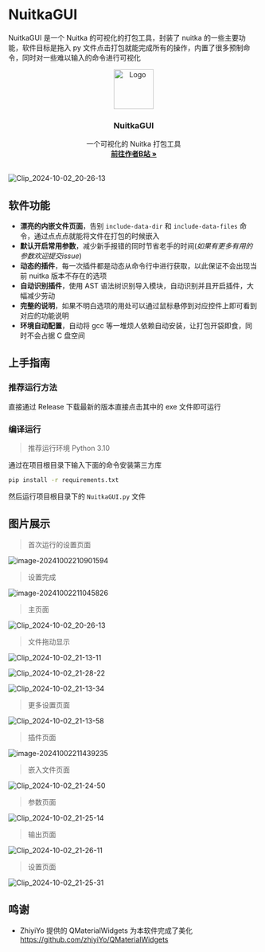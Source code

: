 # NuitkaGUI

NuitkaGUI 是一个 Nuitka 的可视化的打包工具，封装了 nuitka 的一些主要功能，软件目标是拖入 py 文件点击打包就能完成所有的操作，内置了很多预制命令，同时对一些难以输入的命令进行可视化


<p align="center">
  <a href="README.assets/software_icon.svg">
    <img src="README.assets/software_icon.svg" alt="Logo" width="80" height="80">
  </a>

  <h3 align="center">NuitkaGUI</h3>
  <p align="center">
    一个可视化的 Nuitka 打包工具
    <br />
    <a href="https://space.bilibili.com/282527875"><strong>前往作者B站 »</strong></a>
    <br />
    <br />
  </p>

![Clip_2024-10-02_20-26-13](./README.assets/Clip_2024-10-02_20-26-13.png)

## 软件功能

- **漂亮的内嵌文件页面**，告别 `include-data-dir` 和 `include-data-files` 命令，通过点点点就能将文件在打包的时候嵌入
- **默认开启常用参数**，减少新手报错的同时节省老手的时间(*如果有更多有用的参数欢迎提交issue*)
- **动态的插件**，每一次插件都是动态从命令行中进行获取，以此保证不会出现当前 nuitka 版本不存在的选项
- **自动识别插件**，使用 AST 语法树识别导入模块，自动识别并且开启插件，大幅减少劳动
- **完整的说明**，如果不明白选项的用处可以通过鼠标悬停到对应控件上即可看到对应的功能说明
- **环境自动配置**，自动将 gcc 等一堆烦人依赖自动安装，让打包开袋即食，同时不会占据 C 盘空间

## 上手指南

### 推荐运行方法

直接通过 Release 下载最新的版本直接点击其中的 exe 文件即可运行

### 编译运行

> 推荐运行环境 Python 3.10

通过在项目根目录下输入下面的命令安装第三方库

```cmd
pip install -r requirements.txt
```

然后运行项目根目录下的 `NuitkaGUI.py` 文件

## 图片展示

> 首次运行的设置页面

![image-20241002210901594](./README.assets/image-20241002210901594.png)

> 设置完成

![image-20241002211045826](./README.assets/image-20241002211045826.png)

> 主页面

![Clip_2024-10-02_20-26-13](./README.assets/Clip_2024-10-02_20-26-13.png)

> 文件拖动显示

![Clip_2024-10-02_21-13-11](./README.assets/Clip_2024-10-02_21-13-11.png)

![Clip_2024-10-02_21-28-22](./README.assets/Clip_2024-10-02_21-28-22.png)

![Clip_2024-10-02_21-13-34](./README.assets/Clip_2024-10-02_21-13-34.png)

> 更多设置页面

![Clip_2024-10-02_21-13-58](./README.assets/Clip_2024-10-02_21-13-58.png)

> 插件页面

![image-20241002211439235](./README.assets/image-20241002211439235.png)

> 嵌入文件页面

![Clip_2024-10-02_21-24-50](./README.assets/Clip_2024-10-02_21-24-50.png)

> 参数页面

![Clip_2024-10-02_21-25-14](./README.assets/Clip_2024-10-02_21-25-14.png)

> 输出页面

![Clip_2024-10-02_21-26-11](./README.assets/Clip_2024-10-02_21-26-11.png)

> 设置页面

![Clip_2024-10-02_21-25-31](./README.assets/Clip_2024-10-02_21-25-31.png)

## 鸣谢

- ZhiyiYo 提供的 QMaterialWidgets 为本软件完成了美化
  https://github.com/zhiyiYo/QMaterialWidgets
